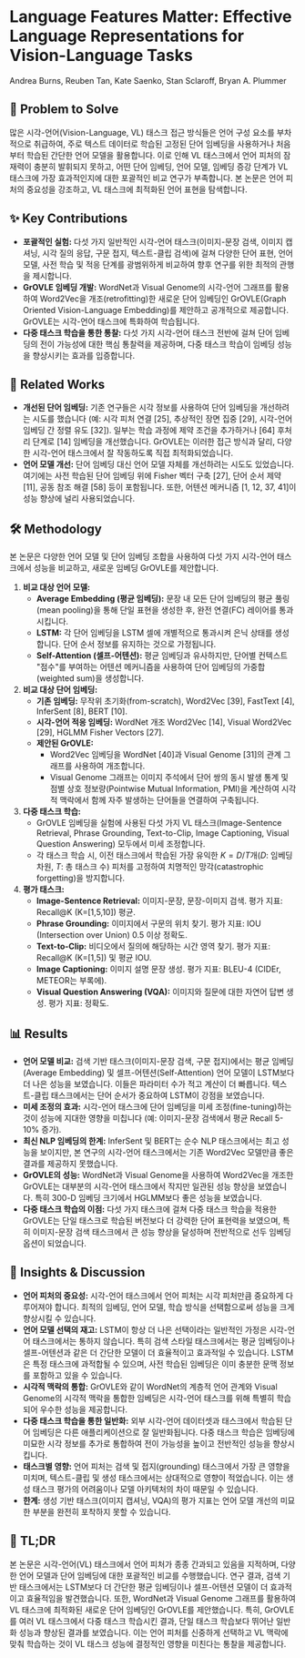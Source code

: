 # Language Features Matter: Effective Language Representations for Vision-Language Tasks
Andrea Burns, Reuben Tan, Kate Saenko, Stan Sclaroff, Bryan A. Plummer

## 🧩 Problem to Solve
많은 시각-언어(Vision-Language, VL) 태스크 접근 방식들은 언어 구성 요소를 부차적으로 취급하여, 주로 텍스트 데이터로 학습된 고정된 단어 임베딩을 사용하거나 처음부터 학습된 간단한 언어 모델을 활용합니다. 이로 인해 VL 태스크에서 언어 피처의 잠재력이 충분히 발휘되지 못하고, 어떤 단어 임베딩, 언어 모델, 임베딩 증강 단계가 VL 태스크에 가장 효과적인지에 대한 포괄적인 비교 연구가 부족합니다. 본 논문은 언어 피처의 중요성을 강조하고, VL 태스크에 최적화된 언어 표현을 탐색합니다.

## ✨ Key Contributions
*   **포괄적인 실험:** 다섯 가지 일반적인 시각-언어 태스크(이미지-문장 검색, 이미지 캡셔닝, 시각 질의 응답, 구문 접지, 텍스트-클립 검색)에 걸쳐 다양한 단어 표현, 언어 모델, 사전 학습 및 적응 단계를 광범위하게 비교하여 향후 연구를 위한 최적의 관행을 제시합니다.
*   **GrOVLE 임베딩 개발:** WordNet과 Visual Genome의 시각-언어 그래프를 활용하여 Word2Vec을 개조(retrofitting)한 새로운 단어 임베딩인 GrOVLE(Graph Oriented Vision-Language Embedding)를 제안하고 공개적으로 제공합니다. GrOVLE는 시각-언어 태스크에 특화하여 학습됩니다.
*   **다중 태스크 학습을 통한 통찰:** 다섯 가지 시각-언어 태스크 전반에 걸쳐 단어 임베딩의 전이 가능성에 대한 핵심 통찰력을 제공하며, 다중 태스크 학습이 임베딩 성능을 향상시키는 효과를 입증합니다.

## 📎 Related Works
*   **개선된 단어 임베딩:** 기존 연구들은 시각 정보를 사용하여 단어 임베딩을 개선하려는 시도를 했습니다 (예: 시각 피처 연결 [25], 추상적인 장면 집중 [29], 시각-언어 임베딩 간 정렬 유도 [32]). 일부는 학습 과정에 제약 조건을 추가하거나 [64] 후처리 단계로 [14] 임베딩을 개선했습니다. GrOVLE는 이러한 접근 방식과 달리, 다양한 시각-언어 태스크에서 잘 작동하도록 직접 최적화되었습니다.
*   **언어 모델 개선:** 단어 임베딩 대신 언어 모델 자체를 개선하려는 시도도 있었습니다. 여기에는 사전 학습된 단어 임베딩 위에 Fisher 벡터 구축 [27], 단어 순서 제약 [11], 공동 참조 해결 [58] 등이 포함됩니다. 또한, 어텐션 메커니즘 [1, 12, 37, 41]이 성능 향상에 널리 사용되었습니다.

## 🛠️ Methodology
본 논문은 다양한 언어 모델 및 단어 임베딩 조합을 사용하여 다섯 가지 시각-언어 태스크에서 성능을 비교하고, 새로운 임베딩 GrOVLE를 제안합니다.

1.  **비교 대상 언어 모델:**
    *   **Average Embedding (평균 임베딩):** 문장 내 모든 단어 임베딩의 평균 풀링(mean pooling)을 통해 단일 표현을 생성한 후, 완전 연결(FC) 레이어를 통과시킵니다.
    *   **LSTM:** 각 단어 임베딩을 LSTM 셀에 개별적으로 통과시켜 은닉 상태를 생성합니다. 단어 순서 정보를 유지하는 것으로 가정됩니다.
    *   **Self-Attention (셀프-어텐션):** 평균 임베딩과 유사하지만, 단어별 컨텍스트 "점수"를 부여하는 어텐션 메커니즘을 사용하여 단어 임베딩의 가중합(weighted sum)을 생성합니다.
2.  **비교 대상 단어 임베딩:**
    *   **기존 임베딩:** 무작위 초기화(from-scratch), Word2Vec [39], FastText [4], InferSent [8], BERT [10].
    *   **시각-언어 적응 임베딩:** WordNet 개조 Word2Vec [14], Visual Word2Vec [29], HGLMM Fisher Vectors [27].
    *   **제안된 GrOVLE:**
        *   Word2Vec 임베딩을 WordNet [40]과 Visual Genome [31]의 관계 그래프를 사용하여 개조합니다.
        *   Visual Genome 그래프는 이미지 주석에서 단어 쌍의 동시 발생 통계 및 점별 상호 정보량(Pointwise Mutual Information, PMI)을 계산하여 시각적 맥락에서 함께 자주 발생하는 단어들을 연결하여 구축됩니다.
3.  **다중 태스크 학습:**
    *   GrOVLE 임베딩을 실험에 사용된 다섯 가지 VL 태스크(Image-Sentence Retrieval, Phrase Grounding, Text-to-Clip, Image Captioning, Visual Question Answering) 모두에서 미세 조정합니다.
    *   각 태스크 학습 시, 이전 태스크에서 학습된 가장 유익한 $K = D/T$개($D$: 임베딩 차원, $T$: 총 태스크 수) 피처를 고정하여 치명적인 망각(catastrophic forgetting)을 방지합니다.
4.  **평가 태스크:**
    *   **Image-Sentence Retrieval:** 이미지-문장, 문장-이미지 검색. 평가 지표: Recall@K (K=[1,5,10]) 평균.
    *   **Phrase Grounding:** 이미지에서 구문의 위치 찾기. 평가 지표: IOU (Intersection over Union) 0.5 이상 정확도.
    *   **Text-to-Clip:** 비디오에서 질의에 해당하는 시간 영역 찾기. 평가 지표: Recall@K (K=[1,5]) 및 평균 IOU.
    *   **Image Captioning:** 이미지 설명 문장 생성. 평가 지표: BLEU-4 (CIDEr, METEOR는 부록에).
    *   **Visual Question Answering (VQA):** 이미지와 질문에 대한 자연어 답변 생성. 평가 지표: 정확도.

## 📊 Results
*   **언어 모델 비교:** 검색 기반 태스크(이미지-문장 검색, 구문 접지)에서는 평균 임베딩(Average Embedding) 및 셀프-어텐션(Self-Attention) 언어 모델이 LSTM보다 더 나은 성능을 보였습니다. 이들은 파라미터 수가 적고 계산이 더 빠릅니다. 텍스트-클립 태스크에서는 단어 순서가 중요하여 LSTM이 강점을 보였습니다.
*   **미세 조정의 효과:** 시각-언어 태스크에 단어 임베딩을 미세 조정(fine-tuning)하는 것이 성능에 지대한 영향을 미칩니다 (예: 이미지-문장 검색에서 평균 Recall 5-10% 증가).
*   **최신 NLP 임베딩의 한계:** InferSent 및 BERT는 순수 NLP 태스크에서는 최고 성능을 보이지만, 본 연구의 시각-언어 태스크에서는 기존 Word2Vec 모델만큼 좋은 결과를 제공하지 못했습니다.
*   **GrOVLE의 성능:** WordNet과 Visual Genome을 사용하여 Word2Vec을 개조한 GrOVLE는 대부분의 시각-언어 태스크에서 작지만 일관된 성능 향상을 보였습니다. 특히 300-D 임베딩 크기에서 HGLMM보다 좋은 성능을 보였습니다.
*   **다중 태스크 학습의 이점:** 다섯 가지 태스크에 걸쳐 다중 태스크 학습을 적용한 GrOVLE는 단일 태스크로 학습된 버전보다 더 강력한 단어 표현력을 보였으며, 특히 이미지-문장 검색 태스크에서 큰 성능 향상을 달성하며 전반적으로 선두 임베딩 옵션이 되었습니다.

## 🧠 Insights & Discussion
*   **언어 피처의 중요성:** 시각-언어 태스크에서 언어 피처는 시각 피처만큼 중요하게 다루어져야 합니다. 최적의 임베딩, 언어 모델, 학습 방식을 선택함으로써 성능을 크게 향상시킬 수 있습니다.
*   **언어 모델 선택의 재고:** LSTM이 항상 더 나은 선택이라는 일반적인 가정은 시각-언어 태스크에서는 통하지 않습니다. 특히 검색 스타일 태스크에서는 평균 임베딩이나 셀프-어텐션과 같은 더 간단한 모델이 더 효율적이고 효과적일 수 있습니다. LSTM은 특정 태스크에 과적합될 수 있으며, 사전 학습된 임베딩은 이미 충분한 문맥 정보를 포함하고 있을 수 있습니다.
*   **시각적 맥락의 통합:** GrOVLE와 같이 WordNet의 계층적 언어 관계와 Visual Genome의 시각적 맥락을 통합한 임베딩은 시각-언어 태스크를 위해 특별히 학습되어 우수한 성능을 제공합니다.
*   **다중 태스크 학습을 통한 일반화:** 외부 시각-언어 데이터셋과 태스크에서 학습된 단어 임베딩은 다른 애플리케이션으로 잘 일반화됩니다. 다중 태스크 학습은 임베딩에 미묘한 시각 정보를 추가로 통합하여 전이 가능성을 높이고 전반적인 성능을 향상시킵니다.
*   **태스크별 영향:** 언어 피처는 검색 및 접지(grounding) 태스크에서 가장 큰 영향을 미치며, 텍스트-클립 및 생성 태스크에서는 상대적으로 영향이 적었습니다. 이는 생성 태스크 평가의 어려움이나 모델 아키텍처의 차이 때문일 수 있습니다.
*   **한계:** 생성 기반 태스크(이미지 캡셔닝, VQA)의 평가 지표는 언어 모델 개선의 미묘한 부분을 완전히 포착하지 못할 수 있습니다.

## 📌 TL;DR
본 논문은 시각-언어(VL) 태스크에서 언어 피처가 종종 간과되고 있음을 지적하며, 다양한 언어 모델과 단어 임베딩에 대한 포괄적인 비교를 수행했습니다. 연구 결과, 검색 기반 태스크에서는 LSTM보다 더 간단한 평균 임베딩이나 셀프-어텐션 모델이 더 효과적이고 효율적임을 발견했습니다. 또한, WordNet과 Visual Genome 그래프를 활용하여 VL 태스크에 최적화된 새로운 단어 임베딩인 GrOVLE를 제안했습니다. 특히, GrOVLE를 여러 VL 태스크에서 다중 태스크 학습시킨 결과, 단일 태스크 학습보다 뛰어난 일반화 성능과 향상된 결과를 보였습니다. 이는 언어 피처를 신중하게 선택하고 VL 맥락에 맞춰 학습하는 것이 VL 태스크 성능에 결정적인 영향을 미친다는 통찰을 제공합니다.
